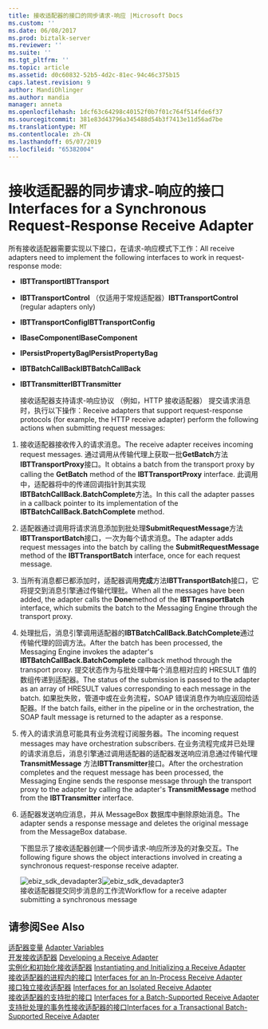```yaml
---
title: 接收适配器的接口的同步请求-响应 |Microsoft Docs
ms.custom: ''
ms.date: 06/08/2017
ms.prod: biztalk-server
ms.reviewer: ''
ms.suite: ''
ms.tgt_pltfrm: ''
ms.topic: article
ms.assetid: d0c60832-52b5-4d2c-81ec-94c46c375b15
caps.latest.revision: 9
author: MandiOhlinger
ms.author: mandia
manager: anneta
ms.openlocfilehash: 1dcf63c64298c40152f0b7f01c764f514fde6f37
ms.sourcegitcommit: 381e83d43796a345488d54b3f7413e11d56ad7be
ms.translationtype: MT
ms.contentlocale: zh-CN
ms.lasthandoff: 05/07/2019
ms.locfileid: "65382004"
---
```

# <a name="interfaces-for-a-synchronous-request-response-receive-adapter"></a><span data-ttu-id="8ce1e-102">接收适配器的同步请求-响应的接口</span><span class="sxs-lookup"><span data-stu-id="8ce1e-102">Interfaces for a Synchronous Request-Response Receive Adapter</span></span>
<span data-ttu-id="8ce1e-103">所有接收适配器需要实现以下接口，在请求-响应模式下工作：</span><span class="sxs-lookup"><span data-stu-id="8ce1e-103">All receive adapters need to implement the following interfaces to work in request-response mode:</span></span>  
  
- <span data-ttu-id="8ce1e-104">**IBTTransport**</span><span class="sxs-lookup"><span data-stu-id="8ce1e-104">**IBTTransport**</span></span>  
  
- <span data-ttu-id="8ce1e-105">**IBTTransportControl** （仅适用于常规适配器）</span><span class="sxs-lookup"><span data-stu-id="8ce1e-105">**IBTTransportControl** (regular adapters only)</span></span>  
  
- <span data-ttu-id="8ce1e-106">**IBTTransportConfig**</span><span class="sxs-lookup"><span data-stu-id="8ce1e-106">**IBTTransportConfig**</span></span>  
  
- <span data-ttu-id="8ce1e-107">**IBaseComponent**</span><span class="sxs-lookup"><span data-stu-id="8ce1e-107">**IBaseComponent**</span></span>  
  
- <span data-ttu-id="8ce1e-108">**IPersistPropertyBag**</span><span class="sxs-lookup"><span data-stu-id="8ce1e-108">**IPersistPropertyBag**</span></span>  
  
- <span data-ttu-id="8ce1e-109">**IBTBatchCallBack**</span><span class="sxs-lookup"><span data-stu-id="8ce1e-109">**IBTBatchCallBack**</span></span>  
  
- <span data-ttu-id="8ce1e-110">**IBTTransmitter**</span><span class="sxs-lookup"><span data-stu-id="8ce1e-110">**IBTTransmitter**</span></span>  
  
  <span data-ttu-id="8ce1e-111">接收适配器支持请求-响应协议 （例如，HTTP 接收适配器） 提交请求消息时，执行以下操作：</span><span class="sxs-lookup"><span data-stu-id="8ce1e-111">Receive adapters that support request-response protocols (for example, the HTTP receive adapter) perform the following actions when submitting request messages:</span></span>  
  
1. <span data-ttu-id="8ce1e-112">接收适配器接收传入的请求消息。</span><span class="sxs-lookup"><span data-stu-id="8ce1e-112">The receive adapter receives incoming request messages.</span></span> <span data-ttu-id="8ce1e-113">通过调用从传输代理上获取一批**GetBatch**方法**IBTTransportProxy**接口。</span><span class="sxs-lookup"><span data-stu-id="8ce1e-113">It obtains a batch from the transport proxy by calling the **GetBatch** method of the **IBTTransportProxy** interface.</span></span> <span data-ttu-id="8ce1e-114">此调用中，适配器将中的传递回调指针到其实现**IBTBatchCallBack.BatchComplete**方法。</span><span class="sxs-lookup"><span data-stu-id="8ce1e-114">In this call the adapter passes in a callback pointer to its implementation of the **IBTBatchCallBack.BatchComplete** method.</span></span>  
  
2. <span data-ttu-id="8ce1e-115">适配器通过调用将请求消息添加到批处理**SubmitRequestMessage**方法**IBTTransportBatch**接口，一次为每个请求消息。</span><span class="sxs-lookup"><span data-stu-id="8ce1e-115">The adapter adds request messages into the batch by calling the **SubmitRequestMessage** method of the **IBTTransportBatch** interface, once for each request message.</span></span>  
  
3. <span data-ttu-id="8ce1e-116">当所有消息都已都添加时，适配器调用**完成**方法**IBTTransportBatch**接口，它将提交到消息引擎通过传输代理批。</span><span class="sxs-lookup"><span data-stu-id="8ce1e-116">When all the messages have been added, the adapter calls the **Done**method of the **IBTTransportBatch** interface, which submits the batch to the Messaging Engine through the transport proxy.</span></span>  
  
4. <span data-ttu-id="8ce1e-117">处理批后，消息引擎调用适配器的**IBTBatchCallBack.BatchComplete**通过传输代理的回调方法。</span><span class="sxs-lookup"><span data-stu-id="8ce1e-117">After the batch has been processed, the Messaging Engine invokes the adapter's **IBTBatchCallBack.BatchComplete** callback method through the transport proxy.</span></span> <span data-ttu-id="8ce1e-118">提交状态作为与批处理中每个消息相对应的 HRESULT 值的数组传递到适配器。</span><span class="sxs-lookup"><span data-stu-id="8ce1e-118">The status of the submission is passed to the adapter as an array of HRESULT values corresponding to each message in the batch.</span></span> <span data-ttu-id="8ce1e-119">如果批失败，管道中或在业务流程，SOAP 错误消息作为响应返回给适配器。</span><span class="sxs-lookup"><span data-stu-id="8ce1e-119">If the batch fails, either in the pipeline or in the orchestration, the SOAP fault message is returned to the adapter as a response.</span></span>  
  
5. <span data-ttu-id="8ce1e-120">传入的请求消息可能具有业务流程订阅服务器。</span><span class="sxs-lookup"><span data-stu-id="8ce1e-120">The incoming request messages may have orchestration subscribers.</span></span> <span data-ttu-id="8ce1e-121">在业务流程完成并已处理的请求消息后，消息引擎通过调用适配器的适配器发送响应消息通过传输代理**TransmitMessage** 方法**IBTTransmitter**接口。</span><span class="sxs-lookup"><span data-stu-id="8ce1e-121">After the orchestration completes and the request message has been processed, the Messaging Engine sends the response message through the transport proxy to the adapter by calling the adapter's **TransmitMessage** method from the **IBTTransmitter** interface.</span></span>  
  
6. <span data-ttu-id="8ce1e-122">适配器发送响应消息，并从 MessageBox 数据库中删除原始消息。</span><span class="sxs-lookup"><span data-stu-id="8ce1e-122">The adapter sends a response message and deletes the original message from the MessageBox database.</span></span>  
  
   <span data-ttu-id="8ce1e-123">下图显示了接收适配器创建一个同步请求-响应所涉及的对象交互。</span><span class="sxs-lookup"><span data-stu-id="8ce1e-123">The following figure shows the object interactions involved in creating a synchronous request-response receive adapter.</span></span>  
  
   <span data-ttu-id="8ce1e-124">![](../core/media/ebiz-sdk-devadapter3.gif "ebiz_sdk_devadapter3")</span><span class="sxs-lookup"><span data-stu-id="8ce1e-124">![](../core/media/ebiz-sdk-devadapter3.gif "ebiz_sdk_devadapter3")</span></span>  
   <span data-ttu-id="8ce1e-125">接收适配器提交同步消息的工作流</span><span class="sxs-lookup"><span data-stu-id="8ce1e-125">Workflow for a receive adapter submitting a synchronous message</span></span>  
  
## <a name="see-also"></a><span data-ttu-id="8ce1e-126">请参阅</span><span class="sxs-lookup"><span data-stu-id="8ce1e-126">See Also</span></span>  
 <span data-ttu-id="8ce1e-127">[适配器变量](../core/adapter-variables.md) </span><span class="sxs-lookup"><span data-stu-id="8ce1e-127">[Adapter Variables](../core/adapter-variables.md) </span></span>  
 <span data-ttu-id="8ce1e-128">[开发接收适配器](../core/developing-a-receive-adapter.md) </span><span class="sxs-lookup"><span data-stu-id="8ce1e-128">[Developing a Receive Adapter](../core/developing-a-receive-adapter.md) </span></span>  
 <span data-ttu-id="8ce1e-129">[实例化和初始化接收适配器](../core/instantiating-and-initializing-a-receive-adapter.md) </span><span class="sxs-lookup"><span data-stu-id="8ce1e-129">[Instantiating and Initializing a Receive Adapter](../core/instantiating-and-initializing-a-receive-adapter.md) </span></span>  
 <span data-ttu-id="8ce1e-130">[接收适配器的进程内的接口](../core/interfaces-for-an-in-process-receive-adapter.md) </span><span class="sxs-lookup"><span data-stu-id="8ce1e-130">[Interfaces for an In-Process Receive Adapter](../core/interfaces-for-an-in-process-receive-adapter.md) </span></span>  
 <span data-ttu-id="8ce1e-131">[接口独立接收适配器](../core/interfaces-for-an-isolated-receive-adapter.md) </span><span class="sxs-lookup"><span data-stu-id="8ce1e-131">[Interfaces for an Isolated Receive Adapter](../core/interfaces-for-an-isolated-receive-adapter.md) </span></span>  
 <span data-ttu-id="8ce1e-132">[接收适配器的支持批的接口](../core/interfaces-for-a-batch-supported-receive-adapter.md) </span><span class="sxs-lookup"><span data-stu-id="8ce1e-132">[Interfaces for a Batch-Supported Receive Adapter](../core/interfaces-for-a-batch-supported-receive-adapter.md) </span></span>  
 [<span data-ttu-id="8ce1e-133">支持批处理的事务性接收适配器的接口</span><span class="sxs-lookup"><span data-stu-id="8ce1e-133">Interfaces for a Transactional Batch-Supported Receive Adapter</span></span>](../core/interfaces-for-a-transactional-batch-supported-receive-adapter.md)